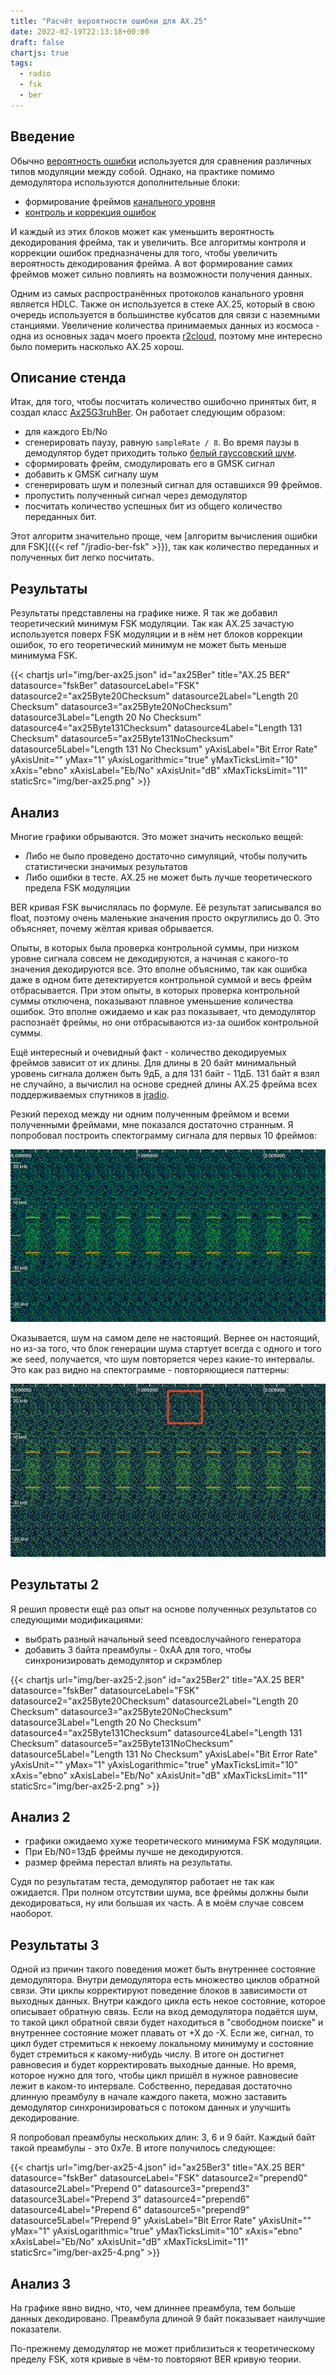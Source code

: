 ```yaml
---
title: "Расчёт вероятности ошибки для AX.25"
date: 2022-02-19T22:13:18+00:00
draft: false
chartjs: true
tags:
  - radio
  - fsk
  - ber
---
```


## Введение

Обычно [вероятность ошибки](https://en.wikipedia.org/wiki/Bit_error_rate) используется для сравнения различных типов модуляции между собой. Однако, на практике помимо демодулятора используются дополнительные блоки:

 * формирование фреймов [канального уровня](https://ru.wikipedia.org/wiki/Канальный_уровень)
 * [контроль и коррекция ошибок](https://ru.wikipedia.org/wiki/Контроль_ошибок#Упреждающая_коррекция_ошибок)

И каждый из этих блоков может как уменьшить вероятность декодирования фрейма, так и увеличить. Все алгоритмы контроля и коррекции ошибок предназначены для того, чтобы увеличить вероятность декодирования фрейма. А вот формирование самих фреймов может сильно повлиять на возможности получения данных. 

Одним из самых распространённых протоколов канального уровня является HDLC. Также он используется в стеке AX.25, который в свою очередь используется в большинстве кубсатов для связи с наземными станциями. Увеличение количества принимаемых данных из космоса - одна из основных задач моего проекта [r2cloud](https://github.com/dernasherbrezon/r2cloud), поэтому мне интересно было померить насколько AX.25 хорош.

## Описание стенда

Итак, для того, чтобы посчитать количество ошибочно принятых бит, я создал класс [Ax25G3ruhBer](https://github.com/dernasherbrezon/jradio/blob/master/src/test/java/ru/r2cloud/jradio/Ax25G3ruhBer.java). Он работает следующим образом:

 * для каждого Eb/No
 * сгенерировать паузу, равную ```sampleRate / 8```. Во время паузы в демодулятор будет приходить только [белый гауссовский шум](https://ru.wikipedia.org/wiki/Аддитивный_белый_гауссовский_шум).
 * сформировать фрейм, смодулировать его в GMSK сигнал
 * добавить к GMSK сигналу шум
 * сгенерировать шум и полезный сигнал для оставшихся 99 фреймов.
 * пропустить полученный сигнал через демодулятор
 * посчитать количество успешных бит из общего количество переданных бит. 
 
Этот алгоритм значительно проще, чем [алгоритм вычисления ошибки для FSK]({{< ref "/jradio-ber-fsk" >}}), так как количество переданных и полученных бит легко посчитать.

## Результаты

Результаты представлены на графике ниже. Я так же добавил теоретический минимум FSK модуляции. Так как AX.25 зачастую используется поверх FSK модуляции и в нём нет блоков коррекции ошибок, то его теоретический минимум не может быть меньше минимума FSK.

{{< chartjs url="img/ber-ax25.json" id="ax25Ber" title="AX.25 BER" 
	datasource="fskBer" datasourceLabel="FSK" 
	datasource2="ax25Byte20Checksum" datasource2Label="Length 20 Checksum"
	datasource3="ax25Byte20NoChecksum" datasource3Label="Length 20 No Checksum" 
	datasource4="ax25Byte131Checksum" datasource4Label="Length 131 Checksum" 
	datasource5="ax25Byte131NoChecksum" datasource5Label="Length 131 No Checksum" 
	yAxisLabel="Bit Error Rate" yAxisUnit="" yMax="1" yAxisLogarithmic="true" yMaxTicksLimit="10" xAxis="ebno" xAxisLabel="Eb/No" xAxisUnit="dB" xMaxTicksLimit="11" staticSrc="img/ber-ax25.png" >}}

## Анализ

Многие графики обрываются. Это может значить несколько вещей: 

 * Либо не было проведено достаточно симуляций, чтобы получить статистически значимых результатов
 * Либо ошибки в тесте. AX.25 не может быть лучше теоретического предела FSK модуляции
 
BER кривая FSK вычислялась по формуле. Её результат записывался во float, поэтому очень маленькие значения просто округлились до 0. Это объясняет, почему жёлтая кривая обрывается.

Опыты, в которых была проверка контрольной суммы, при низком уровне сигнала совсем не декодируются, а начиная с какого-то значения декодируются все. Это вполне объяснимо, так как ошибка даже в одном бите детектируется контрольной суммой и весь фрейм отбрасывается. При этом опыты, в которых проверка контрольной суммы отключена, показывают плавное уменьшение количества ошибок. Это вполне ожидаемо и как раз показывает, что демодулятор распознаёт фреймы, но они отбрасываются из-за ошибок контрольной суммы.

Ещё интересный и очевидный факт - количество декодируемых фреймов зависит от их длины. Для длины в 20 байт минимальный уровень сигнала должен быть 9дБ, а для 131 байт - 11дБ. 131 байт я взял не случайно, а вычислил на основе средней длины AX.25 фрейма всех поддерживаемых спутников в [jradio](https://github.com/dernasherbrezon/jradio).

Резкий переход между ни одним полученным фреймом и всеми полученными фреймами, мне показался достаточно странным. Я попробовал построить спектограмму сигнала для первых 10 фреймов:

![](img/simulation.png)

Оказывается, шум на самом деле не настоящий. Вернее он настоящий, но из-за того, что блок генерации шума стартует всегда с одного и того же seed, получается, что шум повторяется через какие-то интервалы. Это как раз видно на спектограмме - повторяющиеся паттерны:

![](img/simulation2.png)

## Результаты 2

Я решил провести ещё раз опыт на основе полученных результатов со следующими модификациями:

 * выбрать разный начальный seed псевдослучайного генератора
 * добавить 3 байта преамбулы - 0xAA для того, чтобы синхронизировать демодулятор и скрэмблер
 
{{< chartjs url="img/ber-ax25-2.json" id="ax25Ber2" title="AX.25 BER" 
	datasource="fskBer" datasourceLabel="FSK" 
	datasource2="ax25Byte20Checksum" datasource2Label="Length 20 Checksum"
	datasource3="ax25Byte20NoChecksum" datasource3Label="Length 20 No Checksum" 
	datasource4="ax25Byte131Checksum" datasource4Label="Length 131 Checksum" 
	datasource5="ax25Byte131NoChecksum" datasource5Label="Length 131 No Checksum" 
	yAxisLabel="Bit Error Rate" yAxisUnit="" yMax="1" yAxisLogarithmic="true" yMaxTicksLimit="10" xAxis="ebno" xAxisLabel="Eb/No" xAxisUnit="dB" xMaxTicksLimit="11" staticSrc="img/ber-ax25-2.png" >}}

## Анализ 2

 * графики ожидаемо хуже теоретического минимума FSK модуляции.
 * При Eb/N0=13дБ фреймы лучше не декодируются. 
 * размер фрейма перестал влиять на результаты. 

Судя по результатам теста, демодулятор работает не так как ожидается. При полном отсутствии шума, все фреймы должны были декодироваться, ну или большая их часть. А в моём случае совсем наоборот.

## Результаты 3

Одной из причин такого поведения может быть внутреннее состояние демодулятора. Внутри демодулятора есть множество циклов обратной связи. Эти циклы корректируют поведение блоков в зависимости от выходных данных. Внутри каждого цикла есть некое состояние, которое описывает обратную связь. Если на вход демодулятора подаётся шум, то такой цикл обратной связи будет находиться в "свободном поиске" и внутреннее состояние может плавать от +Х до -Х. Если же, сигнал, то цикл будет стремиться к некоему локальному минимуму и состояние будет стремиться к какому-нибудь числу. В итоге он достигнет равновесия и будет корректировать выходные данные. Но время, которое нужно для того, чтобы цикл пришёл в нужное равновесие лежит в каком-то интервале. Собственно, передавая достаточно длинную преамбулу в начале каждого пакета, можно заставить демодулятор синхронизироваться с потоком данных и улучшить декодирование.

Я попробовал преамбулы нескольких длин: 3, 6 и 9 байт. Каждый байт такой преамбулы - это 0x7e. В итоге получилось следующее:

{{< chartjs url="img/ber-ax25-4.json" id="ax25Ber3" title="AX.25 BER" 
	datasource="fskBer" datasourceLabel="FSK" 
	datasource2="prepend0" datasource2Label="Prepend 0" 
	datasource3="prepend3" datasource3Label="Prepend 3"
	datasource4="prepend6" datasource4Label="Prepend 6" 
	datasource5="prepend9" datasource5Label="Prepend 9" 
	yAxisLabel="Bit Error Rate" yAxisUnit="" yMax="1" yAxisLogarithmic="true" yMaxTicksLimit="10" xAxis="ebno" xAxisLabel="Eb/No" xAxisUnit="dB" xMaxTicksLimit="11" staticSrc="img/ber-ax25-4.png" >}}

## Анализ 3

На графике явно видно, что, чем длиннее преамбула, тем больше данных декодировано. Преамбула длиной 9 байт показывает наилучшие показатели.

По-прежнему демодулятор не может приблизиться к теоретическому пределу FSK, хотя кривые в чём-то повторяют BER кривую теории.